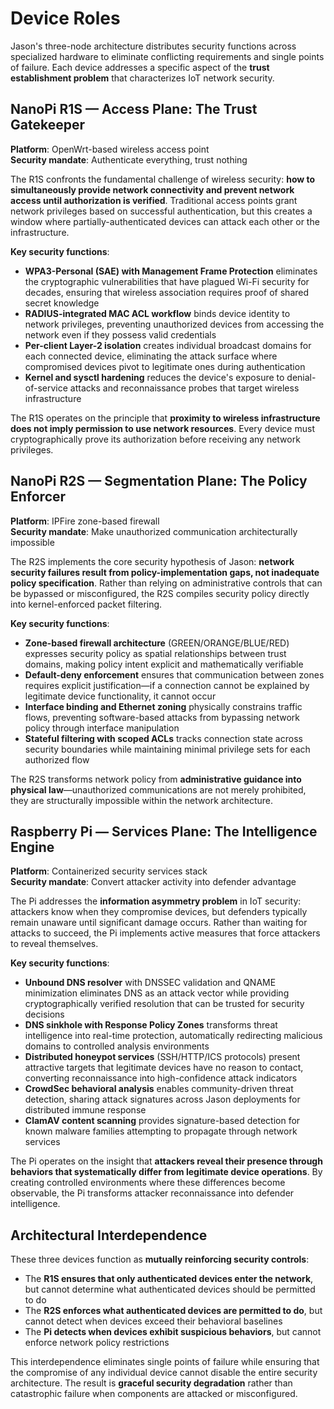 # Device Roles

Jason's three-node architecture distributes security functions across specialized hardware to eliminate conflicting requirements and single points of failure. Each device addresses a specific aspect of the **trust establishment problem** that characterizes IoT network security.

## NanoPi R1S — Access Plane: The Trust Gatekeeper
**Platform**: OpenWrt-based wireless access point  
**Security mandate**: Authenticate everything, trust nothing

The R1S confronts the fundamental challenge of wireless security: **how to simultaneously provide network connectivity and prevent network access until authorization is verified**. Traditional access points grant network privileges based on successful authentication, but this creates a window where partially-authenticated devices can attack each other or the infrastructure.

**Key security functions**:
- **WPA3-Personal (SAE) with Management Frame Protection** eliminates the cryptographic vulnerabilities that have plagued Wi-Fi security for decades, ensuring that wireless association requires proof of shared secret knowledge
- **RADIUS-integrated MAC ACL workflow** binds device identity to network privileges, preventing unauthorized devices from accessing the network even if they possess valid credentials
- **Per-client Layer-2 isolation** creates individual broadcast domains for each connected device, eliminating the attack surface where compromised devices pivot to legitimate ones during authentication
- **Kernel and sysctl hardening** reduces the device's exposure to denial-of-service attacks and reconnaissance probes that target wireless infrastructure

The R1S operates on the principle that **proximity to wireless infrastructure does not imply permission to use network resources**. Every device must cryptographically prove its authorization before receiving any network privileges.

## NanoPi R2S — Segmentation Plane: The Policy Enforcer  
**Platform**: IPFire zone-based firewall  
**Security mandate**: Make unauthorized communication architecturally impossible

The R2S implements the core security hypothesis of Jason: **network security failures result from policy-implementation gaps, not inadequate policy specification**. Rather than relying on administrative controls that can be bypassed or misconfigured, the R2S compiles security policy directly into kernel-enforced packet filtering.

**Key security functions**:
- **Zone-based firewall architecture** (GREEN/ORANGE/BLUE/RED) expresses security policy as spatial relationships between trust domains, making policy intent explicit and mathematically verifiable
- **Default-deny enforcement** ensures that communication between zones requires explicit justification—if a connection cannot be explained by legitimate device functionality, it cannot occur
- **Interface binding and Ethernet zoning** physically constrains traffic flows, preventing software-based attacks from bypassing network policy through interface manipulation
- **Stateful filtering with scoped ACLs** tracks connection state across security boundaries while maintaining minimal privilege sets for each authorized flow

The R2S transforms network policy from **administrative guidance into physical law**—unauthorized communications are not merely prohibited, they are structurally impossible within the network architecture.

## Raspberry Pi — Services Plane: The Intelligence Engine
**Platform**: Containerized security services stack  
**Security mandate**: Convert attacker activity into defender advantage

The Pi addresses the **information asymmetry problem** in IoT security: attackers know when they compromise devices, but defenders typically remain unaware until significant damage occurs. Rather than waiting for attacks to succeed, the Pi implements active measures that force attackers to reveal themselves.

**Key security functions**:
- **Unbound DNS resolver** with DNSSEC validation and QNAME minimization eliminates DNS as an attack vector while providing cryptographically verified resolution that can be trusted for security decisions
- **DNS sinkhole with Response Policy Zones** transforms threat intelligence into real-time protection, automatically redirecting malicious domains to controlled analysis environments
- **Distributed honeypot services** (SSH/HTTP/ICS protocols) present attractive targets that legitimate devices have no reason to contact, converting reconnaissance into high-confidence attack indicators  
- **CrowdSec behavioral analysis** enables community-driven threat detection, sharing attack signatures across Jason deployments for distributed immune response
- **ClamAV content scanning** provides signature-based detection for known malware families attempting to propagate through network services

The Pi operates on the insight that **attackers reveal their presence through behaviors that systematically differ from legitimate device operations**. By creating controlled environments where these differences become observable, the Pi transforms attacker reconnaissance into defender intelligence.

## Architectural Interdependence

These three devices function as **mutually reinforcing security controls**:

- The **R1S ensures that only authenticated devices enter the network**, but cannot determine what authenticated devices should be permitted to do
- The **R2S enforces what authenticated devices are permitted to do**, but cannot detect when devices exceed their behavioral baselines  
- The **Pi detects when devices exhibit suspicious behaviors**, but cannot enforce network policy restrictions

This interdependence eliminates single points of failure while ensuring that the compromise of any individual device cannot disable the entire security architecture. The result is **graceful security degradation** rather than catastrophic failure when components are attacked or misconfigured.